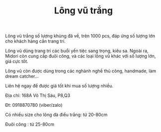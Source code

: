 ﻿---
id: 3
title: Lông vũ trắng
layout: EventPage
category: events
path: '/events/long-vu-trang-midorishop/'
key: long-vu-trang-midorishop

meta: Lông vũ trắng
keywords: Lông vũ trắng, long vu midorishop

psyshine: http://midorishop.com.vn
---

Lông vũ trắng số lượng khủng đã về, trên 1000 pcs, đáp ứng số lượng lớn cho khách hàng cần trang trí.

Lông vũ dùng trang trí các buổi yến tiệc sang trọng, kiêu sa. Ngoài ra, Midori còn cung cấp đuôi công, và các loại lông vũ khác với số lượng lớn, giá cực tốt.

Lông vũ còn được dùng trong các nghành nghề thủ công, handmade, làm dream catcher...

Liên hệ ngay để được giá tốt khi mua số lượng nhiều.

Địa chỉ: 168A Võ Thị Sáu, P8,Q3

Đt: 0918870780 (viber/zalo)

Có nhiều size cho lông đà điểu trắng: từ 20-80cm

Đuôi công : từ 25-80cm

